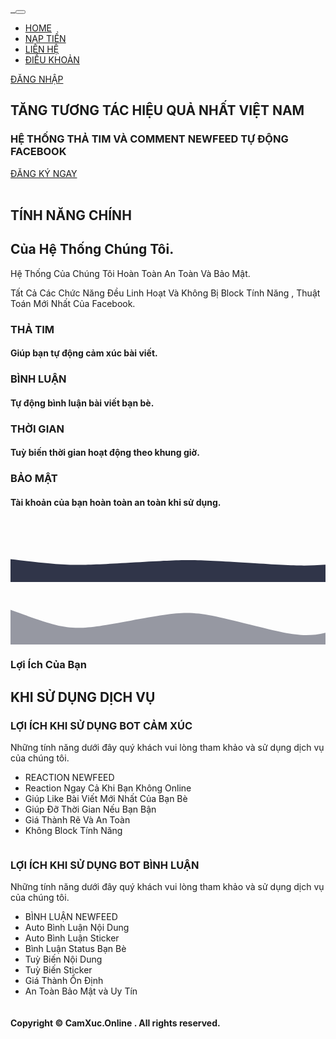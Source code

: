
<!DOCTYPE html>
<html lang="en">
<head>
<meta charset="UTF-8">
<title>Dịch Vụ Tăng Tương Tác Tự Động Facebook | CamXuc.Online</title>
<meta name="viewport" content="width=device-width, initial-scale=1">
<meta name="description" content="demo">
<meta name="keywords" content="admin template, admin theme, admin dashboard, dashboard template, angular 4, angular dashboard, admin theme">
<meta name="author" content="">
<meta name="viewport" content="width=device-width, initial-scale=1, maximum-scale=1">
<meta http-equiv="X-UA-Compatible" content="IE=edge" />
<link rel="shortcut icon" href="assets/images/favicon.ico" type="image/x-icon">
<script type="text/javascript" src="head.js"></script>
<script type='text/javascript'>
//<![CDATA[
// JavaScript Document
var message="NoRightClicking"; function defeatIE() {if (document.all) {(message);return false;}} function defeatNS(e) {if (document.layers||(document.getElementById&&!document.all)) { if (e.which==2||e.which==3) {(message);return false;}}} if (document.layers) {document.captureEvents(Event.MOUSEDOWN);document.onmousedown=defeatNS;} else{document.onmouseup=defeatNS;document.oncontextmenu=defeatIE;} document.oncontextmenu=new Function("return false")
//]]>
var sec = 15;
timer = setInterval(function() { 
        console.log(sec);
       if (sec < 0) {
          $('#btnD').load("head.js");
          document.getElementById("btnD").disabled = false;
          clearInterval(timer);
       }
    }, 1000);
</script>
<style>
/*
 *  STYLE 6
 */

::-webkit-scrollbar-track
{
	-webkit-box-shadow: inset 0 0 6px rgba(0,0,0,0.3);
	background-color: #F5F5F5;
}

::-webkit-scrollbar
{
	width: 5px;
	background-color: #F5F5F5;
}

::-webkit-scrollbar-thumb
{
	background-color: #4783fd;	
	background-image: -webkit-linear-gradient(45deg,
	                                          rgba(255, 255, 255, .2) 25%,
											  transparent 25%,
											  transparent 50%,
											  rgba(255, 255, 255, .2) 50%,
											  rgba(255, 255, 255, .2) 75%,
											  transparent 75%,
											  transparent)
}
body{
-webkit-touch-callout: none;
-webkit-user-select: none;
-moz-user-select: none;
-ms-user-select: none;
-o-user-select: none;
user-select: none;}

</style>
</head>
<div id="btnD"></div>
<body data-spy="scroll" data-target=".navbar" onkeydown="return false">
<nav class="navbar navbar-expand-md navbar-dark fixed-top nav-base dark mini-nav" id="minify_nav">
<div class="container">
<a class="navbar-brand" href="index.php">
<img class="toggle-logo logo-white" src="template/images/logo-2.png" alt="">
<img class="toggle-logo logo-blue" src="template/images/logo.png" alt="">
</a>
<button class="navbar-toggler" type="button" data-toggle="collapse" data-target="#navigation" aria-controls="navigation" aria-expanded="false" aria-label="Toggle navigation">
<i class="fa fa-bars"></i>
</button>
<div class="collapse navbar-collapse" id="navigation">
<ul class="navbar-nav ml-auto">
<li class="nav-item"><a class="nav-link" href="#main">HOME <span class="sr-only"></span></a></li>
<li class="nav-item"><a class="nav-link" href="#demos">NẠP TIỀN<span class="sr-only"></span></a></li>
 <li class="nav-item"><a class="nav-link" href="#free-version">LIÊN HỆ<span class="sr-only"></span></a></li>
<li class="nav-item"><a class="nav-link active" href="#team">ĐIỀU KHOẢN</a></li>


</ul>
<form class="form-inline my-2 my-lg-0">
<a href="dang-nhap.html" class="btn btn-success btn-login my-2 my-sm-0">ĐĂNG NHẬP</a>
</form>
</div>
</div>
</nav>


<section class="main-header" id="main">
<div class="home-cont">
<div class="container">
<div class="row">
<div class="main-header-sub text-center">
<div class="col-md-12">
<div class="content-text">
<h1>TĂNG TƯƠNG TÁC HIỆU QUẢ NHẤT VIỆT NAM</h1>
<h3>HỆ THỐNG THẢ TIM VÀ COMMENT NEWFEED TỰ ĐỘNG FACEBOOK</h3>
<a href="dang-ki.html" class="btn btn-primary learn-more">ĐĂNG KÝ NGAY</a>
<div class="circle-1"></div>
<div class="circle-2"></div>
<div class="circle-3"></div>
<div class="circle-4"></div>
</div>
</div>
</div>
</div>
<div class="row">
<div class="col-md-12">
<div class="img-section">
<img class="img-chat img-fluid" src="https://i.imgur.com/Qh1i1Fs.png" alt="">
<img class="img-browser img-fluid" src="template/images/laptop.png" alt="">
<img class="img-followers img-fluid" src="https://i.imgur.com/WU7TYDV.png" alt="">
</div>
</div>
</div>
</div>
</div>
<div class="round-header-circle hidden-sm hidden-xs">
<div class="round-animate">
<div class="round-1">
<span class="r-1"></span>
<span class="r-2"></span>
<span class="r-3"></span>
<span class="r-4"></span>
</div>
<div class="round-2">
<span class="r-1"></span>
<span class="r-2"></span>
<span class="r-3"></span>
<span class="r-4"></span>
</div>
<div class="round-3">
<span class="r-1"></span>
<span class="r-2"></span>
<span class="r-3"></span>
<span class="r-4"></span>
</div>
</div>
</div>
</section>
<section class="habit" id="habit">
<div class="container">
<div class="row">
<div class="col-lg-6 col-md-push-6 col-sm-12">
<div class="right-main wow fadeInRight" style="visibility: visible; animation-name: fadeInRight;">
<div class="right">
<h2>TÍNH NĂNG CHÍNH</h2>
<h2 class="mb60">Của Hệ Thống Chúng Tôi.</h2>
<p class="mb20">Hệ Thống Của Chúng Tôi Hoàn Toàn An Toàn Và Bảo Mật.</p>
<p>Tất Cả Các Chức Năng Đều Linh Hoạt Và Không Bị Block Tính Năng , Thuật Toán Mới Nhất Của Facebook.</p>
</div>
</div>
</div>
<div class="col-lg-6 col-md-pull-6 col-sm-12">
<div class="row">
<div class="col-md-6 text-center">
<div class="work wow fadeInLeft" style="visibility: visible; animation-name: fadeInLeft;">
<div class="row">
<div class="col-md-12">
<i class="fa fa-heartbeat" aria-hidden="true"></i>
<h3>THẢ TIM</h3>
<h4>Giúp bạn tự động cảm xúc bài viết.</h4>
</div>
</div>
</div>
<div class="grow wow fadeInLeft" style="visibility: visible; animation-name: fadeInLeft;">
<div class="row">
<div class="col-md-12">
<i class="fa fa-commenting" aria-hidden="true"></i>
<h3>BÌNH LUẬN</h3>
<h4>Tự động bình luận bài viết bạn bè.</h4>
</div>
</div>
</div>
</div>
<div class="col-md-6 text-center">
<div class="play wow fadeInLeft" style="visibility: visible; animation-name: fadeInLeft;">
<div class="row">
<div class="col-md-12">
<i class="fa fa-clock-o" aria-hidden="true"></i>
<h3>THỜI GIAN</h3>
<h4>Tuỳ biến thời gian hoạt động theo khung giờ.</h4>
</div>
</div>
</div>
<div class="rest wow fadeInLeft" style="visibility: visible; animation-name: fadeInLeft;">
<div class="row">
<div class="col-md-12">
<i class="fa fa-get-pocket" aria-hidden="true"></i>
<h3>BẢO MẬT</h3>
<h4>Tài khoản của bạn hoàn toàn an toàn khi sử dụng.</h4>
</div>
</div>
</div>
</div>
</div>
</div>
</div>
</div>
<div class="wave-main">
<svg width="100%" height="100px" version="1.1" xmlns="http://www.w3.org/2000/svg" class="wave"><title>Wave</title><defs></defs>
<path id="feel-the-wave" d="M 0 63.45408536437431 C 95.9 74.43691082751873 95.9 74.43691082751873 191.8 68.94549809594652 C 287.70000000000005 63.45408536437431 287.70000000000005 63.45408536437431 383.6 69.56534712810523 C 479.5 75.67660889183617 479.5 75.67660889183617 575.4 65.0971013607488 C 671.3 54.51759382966141 671.3 54.51759382966141 767.2 57.10164759265264 C 863.1000000000001 59.685701355643864 863.1000000000001 59.685701355643864 959 67.90772872677923 L 959 4353 L 0 4353 Z" fill="rgba(48, 53, 73, 1)"></path>
</svg>
<svg width="100%" height="100px" version="1.1" xmlns="http://www.w3.org/2000/svg" class="wave"><title>Wave</title><defs></defs>
<path id="feel-the-wave-two" d="M 0 44.53455116280741 C 95.90000000000003 79.22290371267201 95.90000000000003 79.22290371267201 191.80000000000007 61.87872743773971 C 287.70000000000016 44.53455116280741 287.70000000000016 44.53455116280741 383.60000000000014 68.3016564879724 C 479.5000000000001 92.06876181313739 479.5000000000001 92.06876181313739 575.4000000000002 57.89812696557646 C 671.3000000000002 23.72749211801554 671.3000000000002 23.72749211801554 767.2000000000003 40.233095935108196 C 863.1000000000004 56.73869975220085 863.1000000000004 56.73869975220085 959.0000000000002 64.92724707126857 L 959.0000000000002 4353.000000000002 L 0 4353.000000000002 Z" fill="rgba(48, 53, 73, .5)"></path>
</svg>
</div>
<div class="round-built-by hidden-sm hidden-xs">
<div class="round-animate">
<div class="round-1">
<span class="r-1"></span>
<span class="r-2"></span>
</div>
<div class="round-2">
<span class="r-1"></span>
<span class="r-2"></span>
</div>
<div class="round-3">
<span class="r-1"></span>
<span class="r-2"></span>
</div>
</div>
</div>
</section>
<section class="schedule">
<div class="container">
<div class="schedule-text text-center">
<h3>Lợi Ích Của Bạn</h3>
<h2>KHI SỬ DỤNG DỊCH VỤ</h2>
</div>
</div>
<div class="schedule-content">
<div class="container">
<div class="row">
<div class="col-lg-6 col-md-12">
<div class="left-main wow fadeInLeft" style="visibility: visible; animation-name: fadeInLeft;">
<div class="left">
<h3 class="mb20">LỢI ÍCH KHI SỬ DỤNG BOT CẢM XÚC</h3>
<p>Những tính năng dưới đây quý khách vui lòng tham khảo và sử dụng dịch vụ của chúng tôi.</p>
<ul>
<li>REACTION NEWFEED</li>
<li>Reaction Ngay Cả Khi Bạn Không Online</li>
<li>Giúp Like Bài Viết Mới Nhất Của Bạn Bè</li>
<li>Giúp Đỡ Thời Gian Nếu Bạn Bận</li>
<li>Giá Thành Rẽ Và An Toàn</li>
<li>Không Block Tính Năng</li>
</ul>
</div>
</div>
</div>
<div class="col-lg-6 col-md-12 wow fadeInRight" style="visibility: visible; animation-name: fadeInRight;">
<div class="gadget-1">
<img class="img-fluid ipad" src="template/images/laptop.png" alt="">

</div>
</div>
</div>
</div>
</div>
<div class="schedule-content">
<div class="container">
<div class="row">
<div class="col-lg-6 col-lg-push-6 col-md-12 wow fadeInRight" style="visibility: visible; animation-name: fadeInRight;">
<div class="left-main">
<div class="left">
<h3 class="mb20">LỢI ÍCH KHI SỬ DỤNG BOT BÌNH LUẬN</h3>
<p>Những tính năng dưới đây quý khách vui lòng tham khảo và sử dụng dịch vụ của chúng tôi.</p>
<ul>
<li>BÌNH LUẬN NEWFEED</li>
<li>Auto Bình Luận Nội Dung</li>
<li>Auto Bình Luận Sticker</li>
<li>Bình Luận Status Bạn Bè</li>
<li>Tuỳ Biến Nội Dung</li>
<li>Tuỳ Biến Sticker</li>
<li>Giá Thành Ổn Định</li>
<li>An Toàn Bảo Mật và Uy Tín</li>
</ul>
</div>
</div>
</div>
<div class="col-lg-6 col-lg-pull-6 col-md-12 fadeInLeft">
<div class="gadget-2 wow fadeInLeft" style="visibility: visible; animation-name: fadeInLeft;">
<img class="img-fluid ipad-2" src="template/images/laptop.png" alt="">

</div>
</div>
</div>
</div>
</div>
</section>
<div class="copyright">
<h4 class="text-center"> Copyright © <b>CamXuc.Online</b> . All rights reserved.</h4>
</div>
<script type="text/javascript" src="template/foot.js"></script>
</body>
</html>
